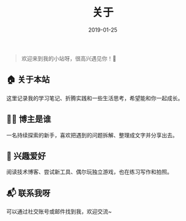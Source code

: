 ﻿---
title: "关于"
date: 2019-01-25
draft: false
---

> 欢迎来到我的小站呀，很高兴遇见你！🤝

## 🏠 关于本站

这里记录我的学习笔记、折腾实践和一些生活思考，希望能和你一起成长。

## 👨‍💻 博主是谁

一名持续探索的新手，喜欢把遇到的问题拆解、整理成文字并分享出去。

## 🎯 兴趣爱好

阅读技术博客、尝试新工具、偶尔玩独立游戏，也在练习写作和拍照。

## 📬 联系我呀

可以通过社交账号或邮件找到我，欢迎交流~
